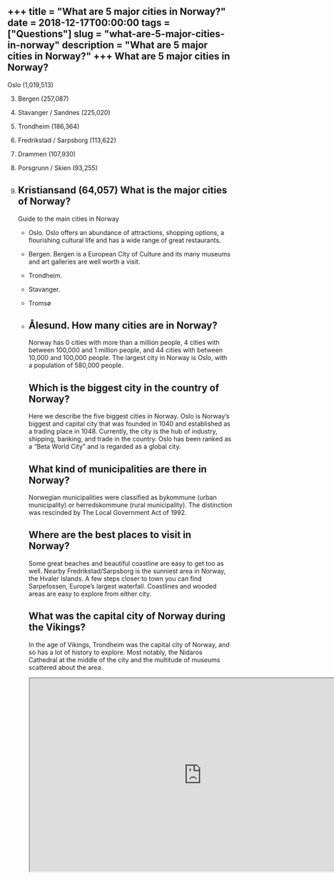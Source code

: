 +++
title = "What are 5 major cities in Norway?"
date = 2018-12-17T00:00:00
tags = ["Questions"]
slug = "what-are-5-major-cities-in-norway"
description = "What are 5 major cities in Norway?"
+++
What are 5 major cities in Norway?
----------------------------------

Oslo (1,019,513)

3. Bergen (257,087)
4. Stavanger / Sandnes (225,020)
5. Trondheim (186,364)
6. Fredrikstad / Sarpsborg (113,622)
7. Drammen (107,930)
8. Porsgrunn / Skien (93,255)
9. Kristiansand (64,057) What is the major cities of Norway?
    -----------------------------------
    
    Guide to the main cities in Norway
    
    
    - Oslo. Oslo offers an abundance of attractions, shopping options, a flourishing cultural life and has a wide range of great restaurants.
    - Bergen. Bergen is a European City of Culture and its many museums and art galleries are well worth a visit.
    - Trondheim.
    - Stavanger.
    - Tromsø
    - Ålesund. How many cities are in Norway?
        ------------------------------
        
        Norway has 0 cities with more than a million people, 4 cities with between 100,000 and 1 million people, and 44 cities with between 10,000 and 100,000 people. The largest city in Norway is Oslo, with a population of 580,000 people.
        
        Which is the biggest city in the country of Norway?
        ---------------------------------------------------
        
        Here we describe the five biggest cities in Norway. Oslo is Norway’s biggest and capital city that was founded in 1040 and established as a trading place in 1048. Currently, the city is the hub of industry, shipping, banking, and trade in the country. Oslo has been ranked as a “Beta World City” and is regarded as a global city.
        
        What kind of municipalities are there in Norway?
        ------------------------------------------------
        
        Norwegian municipalities were classified as bykommune (urban municipality) or herredskommune (rural municipality). The distinction was rescinded by The Local Government Act of 1992.
        
        Where are the best places to visit in Norway?
        ---------------------------------------------
        
        Some great beaches and beautiful coastline are easy to get too as well. Nearby Fredrikstad/Sarpsborg is the sunniest area in Norway, the Hvaler Islands. A few steps closer to town you can find Sarpefossen, Europe’s largest waterfall. Coastlines and wooded areas are easy to explore from either city.
        
        What was the capital city of Norway during the Vikings?
        -------------------------------------------------------
        
        In the age of Vikings, Trondheim was the capital city of Norway, and so has a lot of history to explore. Most notably, the Nidaros Cathedral at the middle of the city and the multitude of museums scattered about the area.
        
        <iframe allow="accelerometer; autoplay; clipboard-write; encrypted-media; gyroscope; picture-in-picture" allowfullscreen="" class="__youtube_prefs__  epyt-is-override  no-lazyload" data-no-lazy="1" data-origheight="433" data-origwidth="770" data-skipgform_ajax_framebjll="" height="433" id="_ytid_57158" loading="lazy" src="https://www.youtube.com/embed/jFNfZtdapbg?enablejsapi=1&autoplay=0&cc_load_policy=0&cc_lang_pref=&iv_load_policy=1&loop=0&modestbranding=0&rel=1&fs=1&playsinline=0&autohide=2&theme=dark&color=red&controls=1&" title="YouTube player" width="770"></iframe>